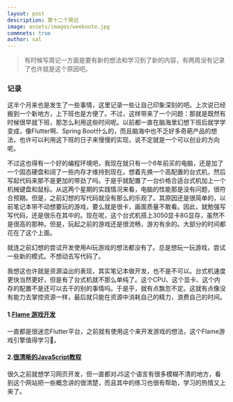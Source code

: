 ```yaml
---
layout: post
description: 第十二个周记
image: assets/images/weeknote.jpg
commnets: true
author: sal
---
```


> 有时候写周记一方面是要有新的想法和学习到了新的内容，有两周没有记录了也许就是这个原因吧。

### 记录
这半个月来也是发生了一些事情，这里记录一些让自己印象深刻的吧。上次说已经搬到一个新地方，上下班也是方便了。不过，这样带来了一个问题：那就是既然有时候很早就下班，那怎么利用这些时间呢。以前都一直在脑海里幻想下班后就学学变成，像Flutter啊、Spring Boot什么的，而且脑海中也不乏好多奇葩产品的想法，也许可以利用这下班的日子来慢慢的实现，说不定就是一个可以创业的方向呢。

不过这也得有一个好的编程环境吧，我现在就只有一个6年前买的电脑，还是加了一个固态硬盘和阔了一些内存才维持到现在。想着先换一个高配置的台式机，然后写起代码来那不是更加的带劲了吗。于是乎就配置了一台价格合适台式机加上一个机械键盘和鼠标。从这两个星期的实践情况来看，电脑的性能那是没有问题，很符合预期。但是，之前幻想的写代码就没有那么的乐观了。其原因还是很简单的，以前笔记本带不动想要玩的游戏，要么就是很卡，画面质量不敢看。因此，就勉强写写代码，还是很乐在其中的。现在呢，这个台式机搭上3050显卡8G显存，虽然不是很高的那种。但是，玩起之前的游戏还是很流畅，游刃有余的。大部分的时间都花在了这个上面。

就连之前幻想的尝试开发使用AI玩游戏的想法都没有了。总是想玩一玩游戏，尝试一些新的模式。不想动去写代码了。

我想这也许就是资源溢出的表现，其实笔记本做开发，也不是不可以。台式机速度更快当然更好，但是有了台式机就不那么单纯了。这个CPU、这个显卡、这个内存的配置不是还可以去干的别的事情吗。于是乎，就有点飘忽不定。这就有点像没有能力去掌控资源一样，最后就只能在资源中消耗自己的精力，浪费自己的时间。

#### 1.[Flame 游戏开发](https://link.medium.com/d4K8lFD3Frb)
一直都是很迷恋Flutter平台，之前就有使用这个来开发游戏的想法，这个Flame游戏引擎值得学习💪。


#### 2.[很清晰的JavaScript教程](https://javascript.info/)
很久之前就想学习网页开发，但一直都对JS这个语言有很多模糊不清的地方，看到这个网站把一些概念讲的很清楚，而且其中的练习也很有帮助，学习的热情又上来了。
